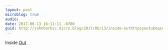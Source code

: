 ```yaml
---
layout: post
microblog: true
audio: 
date: 2017-06-13 16:11:11 -0700
guid: http://johnbarbic.micro.blog/2017/06/13/inside-outhttpsyoutubeqsotqzhpg.html
---
```

Inside [Out](https://youtu.be/QSOt3Qzhp1g)
